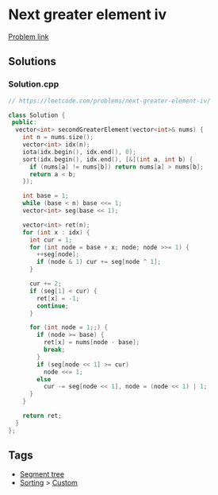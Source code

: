 # Next greater element iv

[Problem link](https://leetcode.com/problems/next-greater-element-iv/)

## Solutions


### Solution.cpp
```cpp
// https://leetcode.com/problems/next-greater-element-iv/

class Solution {
 public:
  vector<int> secondGreaterElement(vector<int>& nums) {
    int n = nums.size();
    vector<int> idx(n);
    iota(idx.begin(), idx.end(), 0);
    sort(idx.begin(), idx.end(), [&](int a, int b) {
      if (nums[a] != nums[b]) return nums[a] > nums[b];
      return a < b;
    });

    int base = 1;
    while (base < n) base <<= 1;
    vector<int> seg(base << 1);

    vector<int> ret(n);
    for (int x : idx) {
      int cur = 1;
      for (int node = base + x; node; node >>= 1) {
        ++seg[node];
        if (node & 1) cur += seg[node ^ 1];
      }

      cur += 2;
      if (seg[1] < cur) {
        ret[x] = -1;
        continue;
      }

      for (int node = 1;;) {
        if (node >= base) {
          ret[x] = nums[node - base];
          break;
        }
        if (seg[node << 1] >= cur)
          node <<= 1;
        else
          cur -= seg[node << 1], node = (node << 1) | 1;
      }
    }

    return ret;
  }
};
```
## Tags

* [Segment tree](/Collections/segment-tree.md#segment-tree)
* [Sorting](/Collections/sorting.md#sorting) > [Custom](/Collections/sorting.md#custom)
